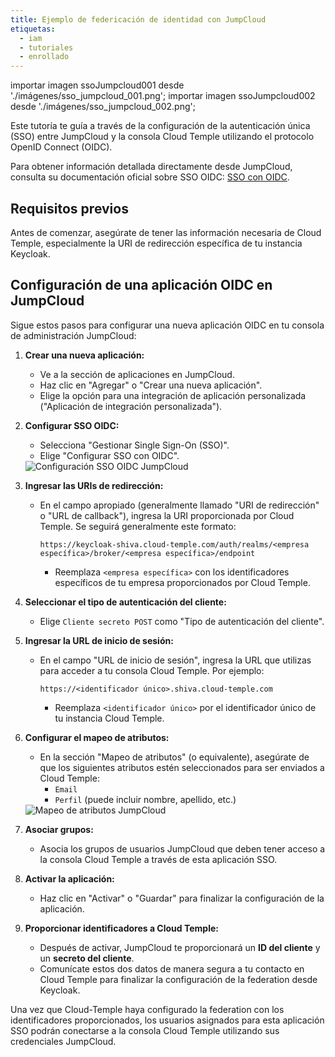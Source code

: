 ```yaml
---
title: Ejemplo de federicación de identidad con JumpCloud
etiquetas:
  - iam
  - tutoriales
  - enrollado
---
```

importar imagen ssoJumpcloud001 desde './imágenes/sso_jumpcloud_001.png';
importar imagen ssoJumpcloud002 desde './imágenes/sso_jumpcloud_002.png';

Este tutoría te guía a través de la configuración de la autenticación única (SSO) entre JumpCloud y la consola Cloud Temple utilizando el protocolo OpenID Connect (OIDC).

Para obtener información detallada directamente desde JumpCloud, consulta su documentación oficial sobre SSO OIDC: [SSO con OIDC](https://jumpcloud.com/support/sso-with-oidc).

## Requisitos previos

Antes de comenzar, asegúrate de tener las información necesaria de Cloud Temple, especialmente la URI de redirección específica de tu instancia Keycloak.

## Configuración de una aplicación OIDC en JumpCloud

Sigue estos pasos para configurar una nueva aplicación OIDC en tu consola de administración JumpCloud:

1. **Crear una nueva aplicación:**
    * Ve a la sección de aplicaciones en JumpCloud.
    * Haz clic en "Agregar" o "Crear una nueva aplicación".
    * Elige la opción para una integración de aplicación personalizada ("Aplicación de integración personalizada").

2. **Configurar SSO OIDC:**
    * Selecciona "Gestionar Single Sign-On (SSO)".
    * Elige "Configurar SSO con OIDC".

    <img src="ssoJumpcloud001.png" alt="Configuración SSO OIDC JumpCloud">


3. **Ingresar las URIs de redirección:**
    * En el campo apropiado (generalmente llamado "URI de redirección" o "URL de callback"), ingresa la URI proporcionada por Cloud Temple. Se seguirá generalmente este formato:
        ```
        https://keycloak-shiva.cloud-temple.com/auth/realms/<empresa específica>/broker/<empresa específica>/endpoint
        ```
        * Reemplaza `<empresa específica>` con los identificadores específicos de tu empresa proporcionados por Cloud Temple.

4. **Seleccionar el tipo de autenticación del cliente:**
    * Elige `Cliente secreto POST` como "Tipo de autenticación del cliente".

5. **Ingresar la URL de inicio de sesión:**
    * En el campo "URL de inicio de sesión", ingresa la URL que utilizas para acceder a tu consola Cloud Temple. Por ejemplo:
        ```
        https://<identificador único>.shiva.cloud-temple.com
        ```
        * Reemplaza `<identificador único>` por el identificador único de tu instancia Cloud Temple.

6. **Configurar el mapeo de atributos:**
    * En la sección "Mapeo de atributos" (o equivalente), asegúrate de que los siguientes atributos estén seleccionados para ser enviados a Cloud Temple:
        * `Email`
        * `Perfil` (puede incluir nombre, apellido, etc.)

    <img src="ssoJumpcloud002.png" alt="Mapeo de atributos JumpCloud">


7. **Asociar grupos:**
    * Asocia los grupos de usuarios JumpCloud que deben tener acceso a la consola Cloud Temple a través de esta aplicación SSO.

8. **Activar la aplicación:**
    * Haz clic en "Activar" o "Guardar" para finalizar la configuración de la aplicación.

9. **Proporcionar identificadores a Cloud Temple:**
    * Después de activar, JumpCloud te proporcionará un **ID del cliente** y un **secreto del cliente**.
    * Comunícate estos dos datos de manera segura a tu contacto en Cloud Temple para finalizar la configuración de la federation desde Keycloak.

Una vez que Cloud-Temple haya configurado la federation con los identificadores proporcionados, los usuarios asignados para esta aplicación SSO podrán conectarse a la consola Cloud Temple utilizando sus credenciales JumpCloud.